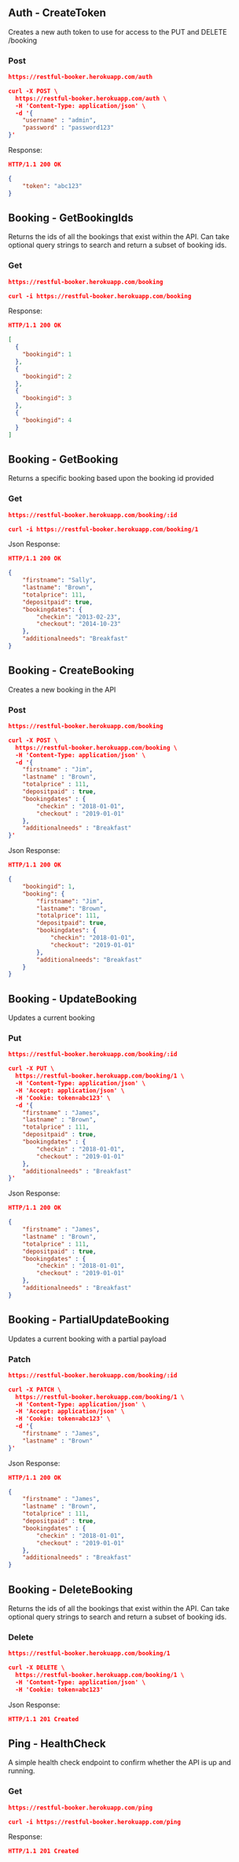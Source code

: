 ## Auth - CreateToken<br>
Creates a new auth token to use for access to the PUT and DELETE /booking
### Post
```json
https://restful-booker.herokuapp.com/auth
```
```json
curl -X POST \
  https://restful-booker.herokuapp.com/auth \
  -H 'Content-Type: application/json' \
  -d '{
    "username" : "admin",
    "password" : "password123"
}'
```
Response:
```json
HTTP/1.1 200 OK

{
    "token": "abc123"
}
```
## Booking - GetBookingIds<br>
Returns the ids of all the bookings that exist within the API. Can take optional query strings to search and return a subset of booking ids.
### Get
```json
https://restful-booker.herokuapp.com/booking
```
```json
curl -i https://restful-booker.herokuapp.com/booking
```
Response:
```json
HTTP/1.1 200 OK

[
  {
    "bookingid": 1
  },
  {
    "bookingid": 2
  },
  {
    "bookingid": 3
  },
  {
    "bookingid": 4
  }
]
```
## Booking - GetBooking<br>
Returns a specific booking based upon the booking id provided
### Get
```json
https://restful-booker.herokuapp.com/booking/:id
```
```json
curl -i https://restful-booker.herokuapp.com/booking/1
```
Json Response:
```json
HTTP/1.1 200 OK

{
    "firstname": "Sally",
    "lastname": "Brown",
    "totalprice": 111,
    "depositpaid": true,
    "bookingdates": {
        "checkin": "2013-02-23",
        "checkout": "2014-10-23"
    },
    "additionalneeds": "Breakfast"
}
```
## Booking - CreateBooking<br>
Creates a new booking in the API
### Post
```json
https://restful-booker.herokuapp.com/booking
```
```json
curl -X POST \
  https://restful-booker.herokuapp.com/booking \
  -H 'Content-Type: application/json' \
  -d '{
    "firstname" : "Jim",
    "lastname" : "Brown",
    "totalprice" : 111,
    "depositpaid" : true,
    "bookingdates" : {
        "checkin" : "2018-01-01",
        "checkout" : "2019-01-01"
    },
    "additionalneeds" : "Breakfast"
}'
```
Json Response:
```json
HTTP/1.1 200 OK

{
    "bookingid": 1,
    "booking": {
        "firstname": "Jim",
        "lastname": "Brown",
        "totalprice": 111,
        "depositpaid": true,
        "bookingdates": {
            "checkin": "2018-01-01",
            "checkout": "2019-01-01"
        },
        "additionalneeds": "Breakfast"
    }
}
```
## Booking - UpdateBooking<br>
Updates a current booking
### Put
```json
https://restful-booker.herokuapp.com/booking/:id
```
```json
curl -X PUT \
  https://restful-booker.herokuapp.com/booking/1 \
  -H 'Content-Type: application/json' \
  -H 'Accept: application/json' \
  -H 'Cookie: token=abc123' \
  -d '{
    "firstname" : "James",
    "lastname" : "Brown",
    "totalprice" : 111,
    "depositpaid" : true,
    "bookingdates" : {
        "checkin" : "2018-01-01",
        "checkout" : "2019-01-01"
    },
    "additionalneeds" : "Breakfast"
}'
```
Json Response:
```json
HTTP/1.1 200 OK

{
    "firstname" : "James",
    "lastname" : "Brown",
    "totalprice" : 111,
    "depositpaid" : true,
    "bookingdates" : {
        "checkin" : "2018-01-01",
        "checkout" : "2019-01-01"
    },
    "additionalneeds" : "Breakfast"
}
```
## Booking - PartialUpdateBooking<br>
Updates a current booking with a partial payload
### Patch
```json
https://restful-booker.herokuapp.com/booking/:id
```
```json
curl -X PATCH \
  https://restful-booker.herokuapp.com/booking/1 \
  -H 'Content-Type: application/json' \
  -H 'Accept: application/json' \
  -H 'Cookie: token=abc123' \
  -d '{
    "firstname" : "James",
    "lastname" : "Brown"
}'
```
Json Response:
```json
HTTP/1.1 200 OK

{
    "firstname" : "James",
    "lastname" : "Brown",
    "totalprice" : 111,
    "depositpaid" : true,
    "bookingdates" : {
        "checkin" : "2018-01-01",
        "checkout" : "2019-01-01"
    },
    "additionalneeds" : "Breakfast"
}
```
## Booking - DeleteBooking<br>
Returns the ids of all the bookings that exist within the API. Can take optional query strings to search and return a subset of booking ids.
### Delete
```json
https://restful-booker.herokuapp.com/booking/1
```
```json
curl -X DELETE \
  https://restful-booker.herokuapp.com/booking/1 \
  -H 'Content-Type: application/json' \
  -H 'Cookie: token=abc123'
```
Json Response:
```json
HTTP/1.1 201 Created
```
## Ping - HealthCheck<br>
A simple health check endpoint to confirm whether the API is up and running.
### Get
```json
https://restful-booker.herokuapp.com/ping
```
```json
curl -i https://restful-booker.herokuapp.com/ping
```
Response:
```json
HTTP/1.1 201 Created
```